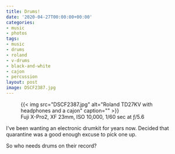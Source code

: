 ```yaml
---
title: Drums!
date: '2020-04-27T00:00:00+00:00'
categories:
- music
- photos
tags:
- music
- drums
- roland
- v-drums
- black-and-white
- cajon
- percussion
layout: post
image: DSCF2387.jpg
---
```


<figure class="photo photo--wide">
  {{< img src="DSCF2387.jpg" alt="Roland TD27KV with headphones and a cajon" caption="" >}}

  <figcaption>Fuji X-Pro2, XF 23mm, ISO 10,000, 1/60 sec at ƒ/5.6</figcaption>
</figure>

I've been wanting an electronic drumkit for years now. Decided that quarantine
was a good enough excuse to pick one up.

So who needs drums on their record?

